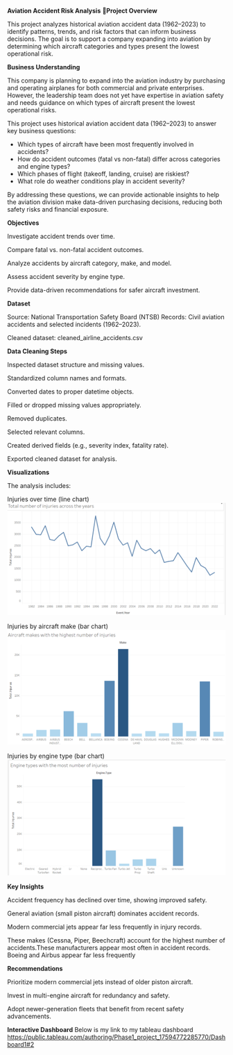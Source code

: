 **Aviation Accident Risk Analysis**
📌**Project Overview**

This project analyzes historical aviation accident data (1962–2023) to identify patterns, trends, and risk factors that can inform business decisions. The goal is to support a company expanding into aviation by determining which aircraft categories and types present the lowest operational risk.

**Business Understanding**

This company is planning to expand into the aviation industry by purchasing and operating airplanes for both commercial and private enterprises.  
However, the leadership team does not yet have expertise in aviation safety and needs guidance on which types of aircraft present the lowest operational risks.  

This project uses historical aviation accident data (1962–2023) to answer key business questions:
- Which types of aircraft have been most frequently involved in accidents?  
- How do accident outcomes (fatal vs non-fatal) differ across categories and engine types?  
- Which phases of flight (takeoff, landing, cruise) are riskiest?  
- What role do weather conditions play in accident severity?  

By addressing these questions, we can provide actionable insights to help the aviation division make data-driven purchasing decisions, reducing both safety risks and financial exposure.

**Objectives**

Investigate accident trends over time.

Compare fatal vs. non-fatal accident outcomes.

Analyze accidents by aircraft category, make, and model.

Assess accident severity by engine type.


Provide data-driven recommendations for safer aircraft investment.

 **Dataset**

Source: National Transportation Safety Board (NTSB)
Records: Civil aviation accidents and selected incidents (1962–2023).

Cleaned dataset: cleaned_airline_accidents.csv

**Data Cleaning Steps**

Inspected dataset structure and missing values.

Standardized column names and formats.

Converted dates to proper datetime objects.

Filled or dropped missing values appropriately.

Removed duplicates.

Selected relevant columns.

Created derived fields (e.g., severity index, fatality rate).

Exported cleaned dataset for analysis.

**Visualizations**

The analysis includes:

Injuries over time (line chart)
![Injuries Over Time](Injuries_over_the_years.png)

Injuries by aircraft make (bar chart)
![Aircraft Make](Injuries_by_make.png)

Injuries by engine type (bar chart)
![Engine Type](Injuries_by_engine_type.png)



**Key Insights**

Accident frequency has declined over time, showing improved safety.

General aviation (small piston aircraft) dominates accident records.

Modern commercial jets appear far less frequently in injury records.

These makes (Cessna, Piper, Beechcraft) account for the highest number of accidents.These manufacturers appear most often in accident records. Boeing and Airbus appear far less frequently



 **Recommendations**

Prioritize modern commercial jets instead of older piston aircraft.

Invest in multi-engine aircraft for redundancy and safety.

Adopt newer-generation fleets that benefit from recent safety advancements.

**Interactive Dashboard**
Below is my link to my tableau dashboard
https://public.tableau.com/authoring/Phase1_project_17594772285770/Dashboard1#2